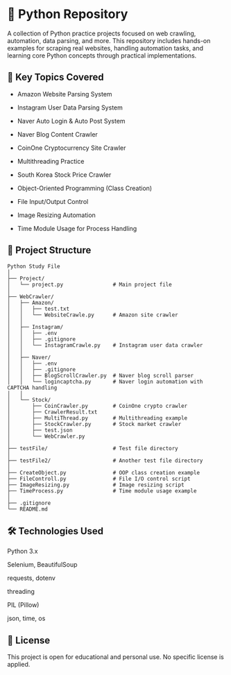 # 🤖 Python Repository

A collection of Python practice projects focused on web crawling, automation, data parsing, and more. This repository includes hands-on examples for scraping real websites, handling automation tasks, and learning core Python concepts through practical implementations.

## 📌 Key Topics Covered

- Amazon Website Parsing System

- Instagram User Data Parsing System

- Naver Auto Login & Auto Post System

- Naver Blog Content Crawler

- CoinOne Cryptocurrency Site Crawler

- Multithreading Practice

- South Korea Stock Price Crawler

- Object-Oriented Programming (Class Creation)

- File Input/Output Control

- Image Resizing Automation

- Time Module Usage for Process Handling

## 📂 Project Structure
```
Python Study File
│
├── Project/
│   └── project.py                # Main project file
│
├── WebCrawler/
│   ├── Amazon/
│   │   ├── test.txt
│   │   └── WebsiteCrawle.py      # Amazon site crawler
│   │
│   ├── Instagram/
│   │   ├── .env
│   │   ├── .gitignore
│   │   └── InstagramCrawle.py    # Instagram user data crawler
│   │
│   ├── Naver/
│   │   ├── .env
│   │   ├── .gitignore
│   │   ├── BlogScrollCrawler.py  # Naver blog scroll parser
│   │   └── logincaptcha.py       # Naver login automation with CAPTCHA handling
│   │
│   └── Stock/
│       ├── CoinCrawler.py        # CoinOne crypto crawler
│       ├── CrawlerResult.txt
│       ├── MultiThread.py        # Multithreading example
│       ├── StockCrawler.py       # Stock market crawler
│       ├── test.json
│       └── WebCrawler.py
│
├── testFile/                     # Test file directory
│
├── testFile2/                    # Another test file directory
│
├── CreateObject.py               # OOP class creation example
├── FileControll.py               # File I/O control script
├── ImageResizing.py              # Image resizing script
├── TimeProcess.py                # Time module usage example
│
├── .gitignore
└── README.md

```

## 🛠 Technologies Used
Python 3.x

Selenium, BeautifulSoup

requests, dotenv

threading

PIL (Pillow)

json, time, os

## 📃 License
This project is open for educational and personal use. No specific license is applied.

